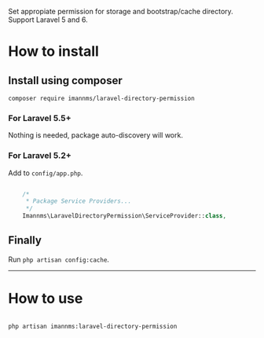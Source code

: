 Set appropiate permission for storage and bootstrap/cache directory. Support Laravel 5 and 6.

# How to install

## Install using composer
`composer require imannms/laravel-directory-permission`

### For Laravel 5.5+
Nothing is needed, package auto-discovery will work.

### For Laravel 5.2+

Add to `config/app.php`.
```php

	/*
	 * Package Service Providers...
	 */
	Imannms\LaravelDirectoryPermission\ServiceProvider::class,

```

## Finally
Run `php artisan config:cache`.

---

# How to use

```

php artisan imannms:laravel-directory-permission


```
